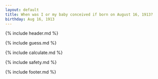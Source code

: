 ```yaml
---
layout: default
title: When was I or my baby conceived if born on August 16, 1913?
birthday: Aug 16, 1913
---
```


{% include header.md %}

{% include guess.md %}

{% include calculate.md %}

{% include safety.md %}

{% include footer.md %}



